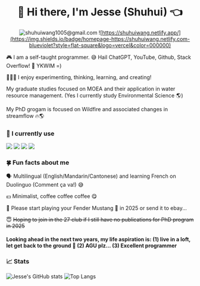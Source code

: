 <div align="center">

# 🤠 Hi there, I'm Jesse (Shuhui) 👈

![shuhuiwang1005@gmail.com](https://img.shields.io/badge/email-shuhuiwang1005@gmail.com-blueviolet?style=flat-square&logo=microsoft-outlook&color=0078d4)
![https://shuhuiwang.netlify.app/](https://img.shields.io/badge/homepage-https://shuhuiwang.netlify.com-blueviolet?style=flat-square&logo=vercel&color=000000)


</div>
 
🎮 I am a self-taught programmer. 😅 Hail ChatGPT, YouTube, Github, Stack Overflow! 🌺 YKWIM =) 

👩🏻‍🔬 I enjoy experimenting, thinking, learning, and creating! 

My graduate studies focused on MOEA and their application in water resource management. (Yes I currently study Environmental Science 🌎)

My PhD grogam is focused on Wildfire and associated changes in streamflow 🔥🌎

### 📜 I currently use

![](https://img.shields.io/badge/python-3.9-success)
![](https://img.shields.io/badge/R-4.4.2-blue)
![](https://img.shields.io/badge/HTML-blueviolet)
![](https://img.shields.io/badge/LaTex-ff69b4)

<!--
**shuhui-wang/shuhui-wang** is a ✨ _special_ ✨ repository because its `README.md` (this file) appears on your GitHub profile.

Here are some ideas to get you started:

- 🔭 I’m currently working on ...
- 🌱 I’m currently learning ...
- 👯 I’m looking to collaborate on ...
- 🤔 I’m looking for help with ...
- 💬 Ask me about ...
- 📫 How to reach me: ...
- 😄 Pronouns: ...
- ⚡ Fun fact: ...



-->

### 🍀 Fun facts about me 

🗣️ Multilingual (English/Mandarin/Cantonese) and learning French on Duolinguo (Comment ça va!) 😅

💵 Minimalist, coffee coffee coffee 😋

🎸 Please start playing your Fender Mustang 🐎 in 2025 or send it to ebay...

😇 <s>Hoping to join in the 27 club if I still have no publications for PhD program in 2025 </s>

#### Looking ahead in the next two years, my life aspiration is: (1) live in a loft, let get back to the ground 🍳 (2) AGU plz... (3) Excellent programmer




### 📈 Stats

![Jesse's GitHub stats](https://github-readme-stats.vercel.app/api?username=shuhui-wang&show_icons=true&theme=merko&PAT_1)
![Top Langs](https://github-readme-stats.vercel.app/api/top-langs/?username=shuhui-wang&hide=TeX&layout=compact&theme=merko&PAT_1)





